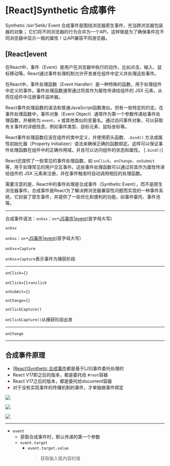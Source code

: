 # \[React]Synthetic 合成事件

Synthetic /sin'Setik/ Event
合成事件是围绕浏览器原生事件，充当跨浏览器包装器的对象； 它们将不同浏览器的行为合并为一个API，这样做是为了确保事件在不同浏览器中显示一致的属性！让API兼容不同游览器。

## \[React]event

在React中，事件（Event）是用户在浏览器中执行的动作，比如点击、输入、鼠标移动等。React通过事件处理机制允许开发者在组件中定义并处理这些事件。

在React中，事件处理函数（Event Handler）是一种特殊的函数，用于处理组件中定义的事件。事件处理函数通常通过将其作为属性传递给组件的 JSX 元素，从而在组件中注册事件监听器。

React事件处理函数的语法和普通JavaScript函数类似，但有一些特定的约定。在事件处理函数中，事件对象（Event Object）通常作为第一个参数传递给事件处理函数，并被称为 `event`、`e` 或其他类似的变量名。通过访问事件对象，可以获取有关事件的详细信息，例如事件类型、目标元素、鼠标坐标等。

React事件处理函数应该在组件的类中定义，并使用箭头函数、`.bind()` 方法或属性初始化器（Property Initializer）语法来确保正确的函数绑定。这样可以保证事件处理函数在组件中的正确作用域，并且可以访问组件的状态和属性。 \[`.bind()`]

React还提供了一些常见的事件处理函数，如 `onClick`、`onChange`、`onSubmit` 等，用于处理常见的用户交互事件。这些事件处理函数可以通过将其作为属性传递给组件的 JSX 元素来注册，并在事件触发时自动调用相应的处理函数。

需要注意的是，React中的事件处理是合成事件（Synthetic Event），而不是原生浏览器事件。合成事件是React为了解决跨浏览器兼容性问题而实现的一种事件系统，它封装了原生事件，并提供了一些优化和便利的功能，如事件委托、事件池等。

***

合成事件语法：`onXxx`：`on`+[JS事件|event](JS事件-event_effm8GTXUad7gAK7ag8zNx.md "JS事件|event")(首字母大写)

`onXxx`

`onXxx`：`on`+[JS事件|event](JS事件-event_effm8GTXUad7gAK7ag8zNx.md "JS事件|event")(首字母大写)

`onXxx`+`Capture`

`onXxx`+`Capture`表示事件为捕获阶段



***

`onClick={}`

`onClick={}`=`onclick`

`onSubmit={}`

`onChange={}`

`onClickCapture()`

`onClickCapture()`从捕获阶段出发

***

`onChange`

***

## 合成事件原理

-   [\[React\]Synthetic 合成事件](<\[React]Synthetic 合成事件_db71uLQJ5RVbif35zuNMME.md> "\[React]Synthetic 合成事件")都是基于\[JS]事件委托处理的
-   React V17即之后的版本，都是委托给 `#root`容器
-   React V17之后的版本，都是委托给document容器
-   对于没有实现事件的传播机制的事件，才单独做事件绑定

![](../image/image_90uc-qqJcJ.png)

![](../image/image_ZE9dh8kIYK.png)

![](../image/image_3aA3mKd9VE.png)

***

-   `event`
    -   获取合成事件时，默认传递的第一个参数
    -   `event.target`
        -   `event.target.value`
            > 获取输入框内容的值


